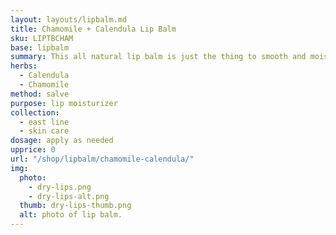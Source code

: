 ```yaml
---
layout: layouts/lipbalm.md
title: Chamomile + Calendula Lip Balm
sku: LIPTBCHAM
base: lipbalm
summary: This all natural lip balm is just the thing to smooth and moisturize dry lips. Perfect for those with dry or sensitive skin.
herbs:
  - Calendula
  - Chamomile
method: salve
purpose: lip moisturizer
collection:
  - east line
  - skin care
dosage: apply as needed
upprice: 0
url: "/shop/lipbalm/chamomile-calendula/"
img:
  photo: 
    - dry-lips.png
    - dry-lips-alt.png
  thumb: dry-lips-thumb.png
  alt: photo of lip balm. 
---
```



